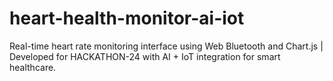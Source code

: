 # heart-health-monitor-ai-iot
Real-time heart rate monitoring interface using Web Bluetooth and Chart.js | Developed for HACKATHON-24 with AI + IoT integration for smart healthcare.
